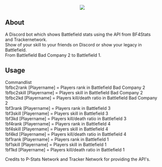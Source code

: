 <div align="center">
  <p>
    <a href="http://battlefieldbot.rubenelshof.nl"><img src="http://battlefieldbot.rubenelshof.nl/images/logo.png"/></a>
  </p>
</div>

## About
A Discord bot which shows Battlefield stats using the API from BF4Stats and Trackernetwork.<br />
Show of your skill to your friends on Discord or show your legacy in Battlefield.<br />
From Battlefield Bad Company 2 to Battlefield 1.<br />

## Usage
Commandlist<br />
!bfbc2rank [Playername] = Players rank in Battlefield Bad Company 2<br />
!bfbc2skill [Playername] = Players skill in Battlefield Bad Company 2<br />
!bfbc2kd [Playername] = Players kill/death ratio in Battlefield Bad Company 2<br />
!bf3rank [Playername] = Players rank in Battlefield 3<br />
!bf3skill [Playername] = Players skill in Battlefield 3<br />
!bf3kd [Playername] = Players kill/death ratio in Battlefield 3<br />
!bf4rank [Playername] = Players rank in Battlefield 4<br />
!bf4skill [Playername] = Players skill in Battlefield 4<br />
!bf4kd [Playername] = Players kill/death ratio in Battlefield 4<br />
!bf1rank [Playername] = Players rank in Battlefield 1<br />
!bf1skill [Playername] = Players skill in Battlefield 1<br />
!bf1kd [Playername] = Players kill/death ratio in Battlefield 1<br />

Credits to P-Stats Network and Tracker Network for providing the API's.
